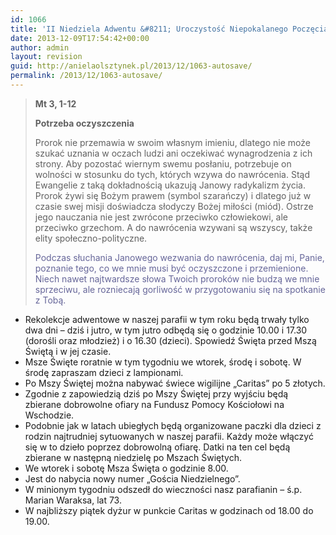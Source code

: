 ```yaml
---
id: 1066
title: 'II Niedziela Adwentu &#8211; Uroczystość Niepokalanego Poczęcia'
date: 2013-12-09T17:54:42+00:00
author: admin
layout: revision
guid: http://anielaolsztynek.pl/2013/12/1063-autosave/
permalink: /2013/12/1063-autosave/
---
```

> **Mt 3, 1-12**
> 
> **Potrzeba oczyszczenia**
> 
> Prorok nie przemawia w swoim własnym imieniu, dlatego nie może szukać uznania w oczach ludzi ani oczekiwać wynagrodzenia z ich strony. Aby pozostać wiernym swemu posłaniu, potrzebuje on wolności w stosunku do tych, których wzywa do nawrócenia. Stąd Ewangelie z taką dokładnością ukazują Janowy radykalizm życia. Prorok żywi się Bożym prawem (symbol szarańczy) i dlatego już w czasie swej misji doświadcza słodyczy Bożej miłości (miód). Ostrze jego nauczania nie jest zwrócone przeciwko człowiekowi, ale przeciwko grzechom. A do nawrócenia wzywani są wszyscy, także elity społeczno-polityczne.
> 
> <span style="color: #666699;">Podczas słuchania Janowego wezwania do nawrócenia, daj mi, Panie, poznanie tego, co we mnie musi być oczyszczone i przemienione. Niech nawet najtwardsze słowa Twoich proroków nie budzą we mnie sprzeciwu, ale rozniecają gorliwość w przygotowaniu się na spotkanie z Tobą.</span>

  * Rekolekcje adwentowe w naszej parafii w tym roku będą trwały tylko dwa dni &#8211; dziś i jutro, w tym jutro odbędą się o godzinie 10.00 i 17.30 (dorośli oraz młodzież) i o 16.30 (dzieci). Spowiedź Święta przed Mszą Świętą i w jej czasie.
  * Msze Święte roratnie w tym tygodniu we wtorek, środę i sobotę. W środę zapraszam dzieci z lampionami.
  * Po Mszy Świętej można nabywać świece wigilijne &#8222;Caritas&#8221; po 5 złotych.
  * Zgodnie z zapowiedzią dziś po Mszy Świętej przy wyjściu będą zbierane dobrowolne ofiary na Fundusz Pomocy Kościołowi na Wschodzie.
  * Podobnie jak w latach ubiegłych będą organizowane paczki dla dzieci z rodzin najtrudniej sytuowanych w naszej parafii. Każdy może włączyć się w to dzieło poprzez dobrowolną ofiarę. Datki na ten cel będą zbierane w następną niedzielę po Mszach Świętych.
  * We wtorek i sobotę Msza Święta o godzinie 8.00.
  * Jest do nabycia nowy numer &#8222;Gościa Niedzielnego&#8221;.
  * W minionym tygodniu odszedł do wieczności nasz parafianin &#8211; ś.p. Marian Waraksa, lat 73.
  * W najbliższy piątek dyżur w punkcie Caritas w godzinach od 18.00 do 19.00.